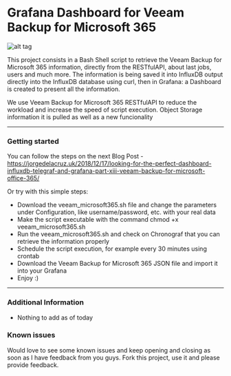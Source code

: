 Grafana Dashboard for Veeam Backup for Microsoft 365
===================

![alt tag](https://jorgedelacruz.uk/wp-content/uploads/2022/03/veeam-office365-grafana-2022.jpg)

This project consists in a Bash Shell script to retrieve the Veeam Backup for Microsoft 365 information, directly from the RESTfulAPI, about last jobs, users and much more. The information is being saved it into InfluxDB output directly into the InfluxDB database using curl, then in Grafana: a Dashboard is created to present all the information.

We use Veeam Backup for Microsoft 365 RESTfulAPI to reduce the workload and increase the speed of script execution. Object Storage information it is pulled as well as a new funcionality 

----------

### Getting started
You can follow the steps on the next Blog Post - https://jorgedelacruz.uk/2018/12/17/looking-for-the-perfect-dashboard-influxdb-telegraf-and-grafana-part-xiii-veeam-backup-for-microsoft-office-365/

Or try with this simple steps:
* Download the veeam_microsoft365.sh file and change the parameters under Configuration, like username/password, etc. with your real data
* Make the script executable with the command chmod +x veeam_microsoft365.sh
* Run the veeam_microsoft365.sh and check on Chronograf that you can retrieve the information properly
* Schedule the script execution, for example every 30 minutes using crontab
* Download the Veeam Backup for Microsoft 365 JSON file and import it into your Grafana
* Enjoy :)

----------

### Additional Information
* Nothing to add as of today

### Known issues 
Would love to see some known issues and keep opening and closing as soon as I have feedback from you guys. Fork this project, use it and please provide feedback.